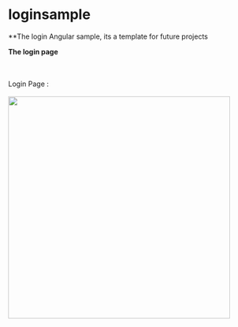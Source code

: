 # loginsample
**The login Angular sample, its a template for future projects

**The login page**

<br><br>
Login Page :
<br><br>
<img src="https://github.com/iscmiguelsamaniego/loginsample/assets/11413770/7d8c159a-b94b-4176-8916-faf9d78dbcdb" width="450" height="450">
<br><br>
